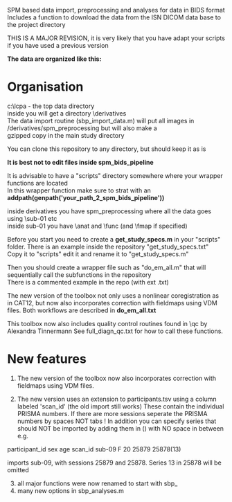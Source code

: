 SPM based data import, preprocessing and analyses for data in BIDS format  
Includes a function to download the data from the ISN DICOM data base to the project directory  

THIS IS A MAJOR REVISION, it is very likely that you have adapt your scripts if you have used a previous version


**The data are organized like this:**  
# Organisation  
c:\lcpa - the top data directory  
inside you will get a directory \derivatives  
The data import routine (sbp_import_data.m) will put all images in /derivatives/spm_preprocessing but will also make a  
gzipped copy in the main study directory  
  
You can clone this repository to any directory, but should keep it as is  

**It is best not to edit files inside spm_bids_pipeline**  
  
It is advisable to have a "scripts" directory somewhere where your wrapper functions are located  
In this wrapper function make sure to strat with an   
**addpath(genpath('your_path_2_spm_bids_pipeline'))**

inside derivatives you have spm_preprocessing where all the data goes using \sub-01 etc  
inside sub-01 you have \anat and \func (and \fmap if specified)  

Before you start you need to create a **get_study_specs.m** in your "scripts" folder. There is an example inside the repository "get_study_specs.txt"  
Copy it to "scripts" edit it and rename it to "get_study_specs.m"  

Then you should create a wrapper file such as "do_em_all.m" that will sequentially call the subfunctions in the repository  
There is a commented example in the repo (with ext .txt)

The new version of the toolbox not only uses a nonlinear coregistration as in CAT12, but now also incorporates correction with fieldmaps using VDM files. 
Both workflows are described in **do_em_all.txt**

This toolbox now also includes quality control routines found in \qc by Alexandra Tinnermann
See full_diagn_qc.txt for how to call these functions. 

# New features
1) The new version of the toolbox now also incorporates correction with fieldmaps using VDM files.

2) The new version uses an extension to participants.tsv using a column labeled 'scan_id' (the old import still works)
These contain the individual PRISMA numbers. If there are more sessions seperate the PRISMA numbers by spaces NOT tabs !
In addition you can specify series that should NOT be imported by adding them in () with NO space in between e.g.

participant_id	sex	age	scan_id
sub-09	F	20	25879 25878(13)

imports sub-09, with sessions 25879 and 25878. Series 13 in 25878 will be omitted

3) all major functions were now renamed to start with sbp_
4) many new options in sbp_analyses.m